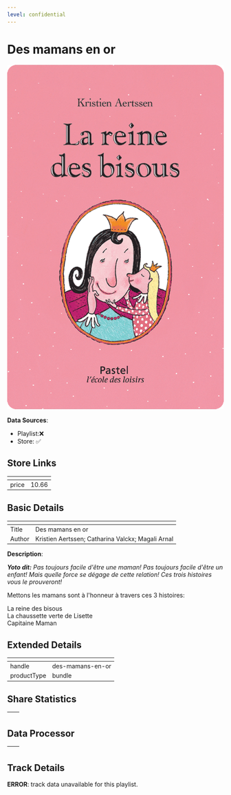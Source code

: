 ```yaml
---
level: confidential
---
```

# Des mamans en or

![card_[13sVm].png](../../img/cards/card_[13sVm].png)

**Data Sources**: 

- Playlist:❌
- Store: ✅


## Store Links

| <!-- --> | <!-- --> |
| - | - |
| price | 10.66 |


## Basic Details

| <!-- --> | <!-- --> |
| - | - |
| Title | Des mamans en or |
| Author | Kristien Aertssen; Catharina Valckx; Magali Arnal |

**Description**:

_**Yoto dit:** Pas toujours facile d'être une maman! Pas toujours facile d'être un enfant! Mais quelle force se dégage de cette relation! Ces trois histoires vous le prouveront!_  

Mettons les mamans sont à l'honneur à travers ces 3 histoires:  
  
La reine des bisous  
La chaussette verte de Lisette  
Capitaine Maman


## Extended Details

| <!-- --> | <!-- --> |
| - | - |
| handle | des-mamans-en-or |
| productType | bundle |


## Share Statistics

| <!-- --> | <!-- --> |
| - | - |


## Data Processor

| <!-- --> | <!-- --> |
| - | - |


## Track Details

**ERROR**: track data unavailable for this playlist.
